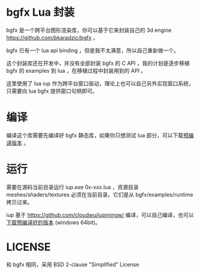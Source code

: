 bgfx Lua 封装
=============

bgfx 是一个跨平台图形渲染库，你可以基于它来封装自己的 3d engine https://github.com/bkaradzic/bgfx 。

bgfx 已有一个 lua api binding ，但是我不太满意，所以自己重新做一个。

这个封装库还在开发中，并没有全部封装 bgfx 的 C API ，我的计划是逐步移植 bgfx 的 examples 到 lua ，在移植过程中封装用到的 API 。

这里使用了 lua iup 作为跨平台窗口驱动，理论上也可以自己另外实现窗口系统，只需要向 lua bgfx 提供窗口句柄即可。

编译
=====

编译这个库需要先编译好 bgfx 静态库，如果你只想测试 lua 部分，可以下载[预编译版本](https://github.com/cloudwu/lua-bgfx/releases) 。

运行
=====

需要在源码当前目录运行 iup.exe 0x-xxx.lua ，资源目录 meshes/shaders/textures 必须在当前目录。它们是从 bgfx/examples/runtime 拷贝过来。

iup 基于 https://github.com/cloudwu/iupmingw/ 编译，可以自己编译，也可以 [下载预编译好的版本](https://github.com/cloudwu/lua-bgfx/releases/download/v0.1/iup.zip) (windows 64bit)。

LICENSE
=====
和 bgfx 相同，采用 BSD 2-clause "Simplified" License
